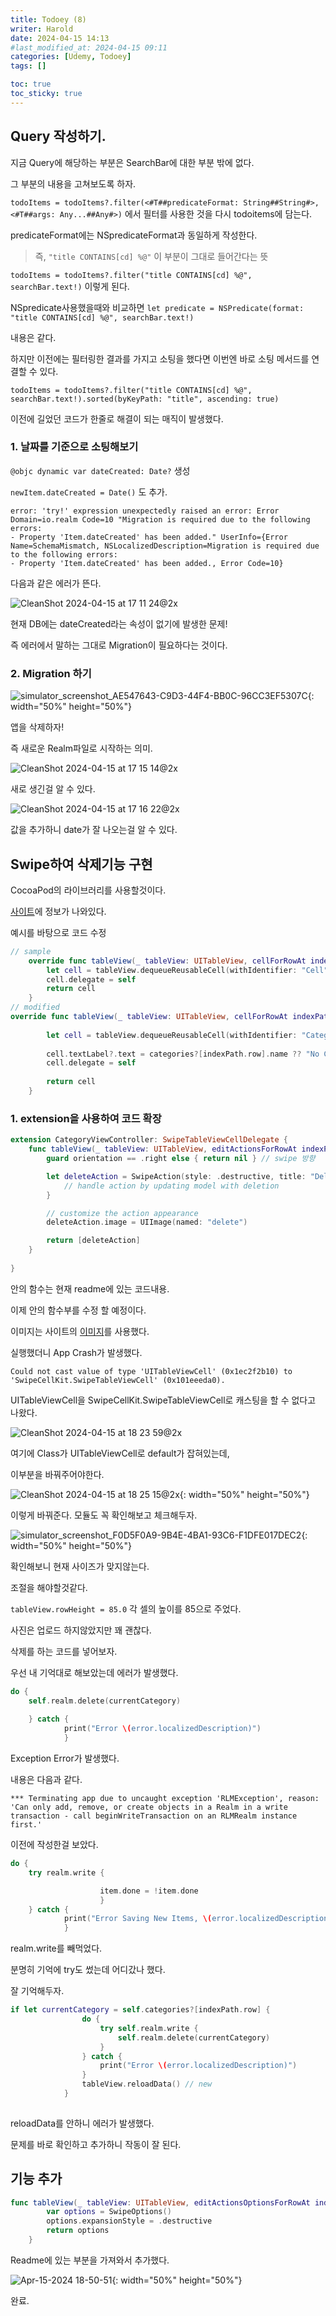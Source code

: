 ```yaml
---
title: Todoey (8)
writer: Harold
date: 2024-04-15 14:13
#last_modified_at: 2024-04-15 09:11
categories: [Udemy, Todoey]
tags: []

toc: true
toc_sticky: true
---
```


## Query 작성하기.

지금 Query에 해당하는 부분은 SearchBar에 대한 부분 밖에 없다.

그 부분의 내용을 고쳐보도록 하자.

`todoItems = todoItems?.filter(<#T##predicateFormat: String##String#>, <#T##args: Any...##Any#>)` 에서 필터를 사용한 것을 다시 todoitems에 담는다.

predicateFormat에는 NSpredicateFormat과 동일하게 작성한다.

> 즉, `"title CONTAINS[cd] %@"` 이 부분이 그대로 들어간다는 뜻

`todoItems = todoItems?.filter("title CONTAINS[cd] %@", searchBar.text!)` 이렇게 된다.

NSpredicate사용했을때와 비교하면 `let predicate = NSPredicate(format: "title CONTAINS[cd] %@", searchBar.text!)`

내용은 같다.

하지만 이전에는 필터링한 결과를 가지고 소팅을 했다면 이번엔 바로 소팅 메서드를 연결할 수 있다.

`todoItems = todoItems?.filter("title CONTAINS[cd] %@", searchBar.text!).sorted(byKeyPath: "title", ascending: true)`

이전에 길었던 코드가 한줄로 해결이 되는 매직이 발생했다.

### 1. 날짜를 기준으로 소팅해보기

`@objc dynamic var dateCreated: Date?` 생성

`newItem.dateCreated = Date()` 도 추가.

```
error: 'try!' expression unexpectedly raised an error: Error Domain=io.realm Code=10 "Migration is required due to the following errors:
- Property 'Item.dateCreated' has been added." UserInfo={Error Name=SchemaMismatch, NSLocalizedDescription=Migration is required due to the following errors:
- Property 'Item.dateCreated' has been added., Error Code=10}
```

다음과 같은 에러가 뜬다.

![CleanShot 2024-04-15 at 17 11 24@2x](https://github.com/Haroldfromk/haroldfromk.github.io/assets/97341336/fe1e2152-e414-4a61-95af-953e1b1ec76d)

현재 DB에는 dateCreated라는 속성이 없기에 발생한 문제!

즉 에러에서 말하는 그대로 Migration이 필요하다는 것이다.

### 2. Migration 하기

![simulator_screenshot_AE547643-C9D3-44F4-BB0C-96CC3EF5307C](https://github.com/Haroldfromk/haroldfromk.github.io/assets/97341336/103deb5a-4061-4790-a02a-c7ab2b4fdbf9){: width="50%" height="50%"}

앱을 삭제하자!

즉 새로운 Realm파일로 시작하는 의미.

![CleanShot 2024-04-15 at 17 15 14@2x](https://github.com/Haroldfromk/haroldfromk.github.io/assets/97341336/c0bdfab2-add0-4863-af59-32e3496edcc4)

새로 생긴걸 알 수 있다.

![CleanShot 2024-04-15 at 17 16 22@2x](https://github.com/Haroldfromk/haroldfromk.github.io/assets/97341336/bd9bc463-3c4b-4b2f-924e-f10b89b4e495)

값을 추가하니 date가 잘 나오는걸 알 수 있다.

## Swipe하여 삭제기능 구현

CocoaPod의 라이브러리를 사용할것이다.

[사이트](https://github.com/SwipeCellKit/SwipeCellKit)에 정보가 나와있다.


예시를 바탕으로 코드 수정
```swift
// sample
    override func tableView(_ tableView: UITableView, cellForRowAt indexPath: IndexPath) -> UITableViewCell {
        let cell = tableView.dequeueReusableCell(withIdentifier: "Cell") as! SwipeTableViewCell
        cell.delegate = self
        return cell
    }
// modified
override func tableView(_ tableView: UITableView, cellForRowAt indexPath: IndexPath) -> UITableViewCell {
        
        let cell = tableView.dequeueReusableCell(withIdentifier: "CategoryCell") as! SwipeTableViewCell
        
        cell.textLabel?.text = categories?[indexPath.row].name ?? "No Categories added Yet"
        cell.delegate = self
        
        return cell
    }
```

### 1. extension을 사용하여 코드 확장

```swift
extension CategoryViewController: SwipeTableViewCellDelegate {
    func tableView(_ tableView: UITableView, editActionsForRowAt indexPath: IndexPath, for orientation: SwipeActionsOrientation) -> [SwipeAction]? {
        guard orientation == .right else { return nil } // swipe 방향

        let deleteAction = SwipeAction(style: .destructive, title: "Delete") { action, indexPath in
            // handle action by updating model with deletion
        }

        // customize the action appearance
        deleteAction.image = UIImage(named: "delete")

        return [deleteAction]
    }
    
}

```
안의 함수는 현재 readme에 있는 코드내용.

이제 안의 함수부를 수정 할 예정이다.

이미지는 사이트의 [이미지](https://github.com/SwipeCellKit/SwipeCellKit/blob/develop/Example/MailExample/Assets.xcassets/Trash.imageset/Trash%20Icon.png)를 사용했다.

실행했더니 App Crash가 발생했다.

```
Could not cast value of type 'UITableViewCell' (0x1ec2f2b10) to 'SwipeCellKit.SwipeTableViewCell' (0x101eeeda0).
```

UITableViewCell을 SwipeCellKit.SwipeTableViewCell로 캐스팅을 할 수 없다고 나왔다.

![CleanShot 2024-04-15 at 18 23 59@2x](https://github.com/Haroldfromk/haroldfromk.github.io/assets/97341336/e8132c4f-9cab-4223-842b-0768dc5cbc31)

여기에 Class가 UITableViewCell로 default가 잡혀있는데,

이부분을 바꿔주어야한다.

![CleanShot 2024-04-15 at 18 25 15@2x](https://github.com/Haroldfromk/haroldfromk.github.io/assets/97341336/275dc2f2-55c6-41ff-bcbc-bcad1687e11f){: width="50%" height="50%"}

이렇게 바꿔준다. 모듈도 꼭 확인해보고 체크해두자.

![simulator_screenshot_F0D5F0A9-9B4E-4BA1-93C6-F1DFE017DEC2](https://github.com/Haroldfromk/haroldfromk.github.io/assets/97341336/f7b9f379-6420-492a-9637-28340b811415){: width="50%" height="50%"}

확인해보니 현재 사이즈가 맞지않는다.

조절을 해야할것같다.

`tableView.rowHeight = 85.0` 각 셀의 높이를 85으로 주었다.

사진은 업로드 하지않았지만 꽤 괜찮다.

삭제를 하는 코드를 넣어보자.

우선 내 기억대로 해보았는데 에러가 발생했다.

```swift
do {
    self.realm.delete(currentCategory)
                    
    } catch {
            print("Error \(error.localizedDescription)")
            }
```

Exception Error가 발생했다.

내용은 다음과 같다.
```
*** Terminating app due to uncaught exception 'RLMException', reason: 'Can only add, remove, or create objects in a Realm in a write transaction - call beginWriteTransaction on an RLMRealm instance first.'
```

이전에 작성한걸 보았다.

```swift
do {
    try realm.write {

                    item.done = !item.done
                    }
    } catch {
            print("Error Saving New Items, \(error.localizedDescription)")
            }
```

realm.write를 빼먹었다.

분명히 기억에 try도 썼는데 어디갔나 했다.

잘 기억해두자.

```swift
if let currentCategory = self.categories?[indexPath.row] {
                do {
                    try self.realm.write {
                        self.realm.delete(currentCategory)
                    }
                } catch {
                    print("Error \(error.localizedDescription)")
                }
                tableView.reloadData() // new
            }
           
```

reloadData를 안하니 에러가 발생했다.

문제를 바로 확인하고 추가하니 작동이 잘 된다.

## 기능 추가

```swift
func tableView(_ tableView: UITableView, editActionsOptionsForRowAt indexPath: IndexPath, for orientation: SwipeActionsOrientation) -> SwipeOptions {
        var options = SwipeOptions()
        options.expansionStyle = .destructive
        return options
    }
```

Readme에 있는 부분을 가져와서 추가했다.

![Apr-15-2024 18-50-51](https://github.com/Haroldfromk/haroldfromk.github.io/assets/97341336/774c9814-9700-4247-aa2b-5020bc8fd028){: width="50%" height="50%"}

완료.

